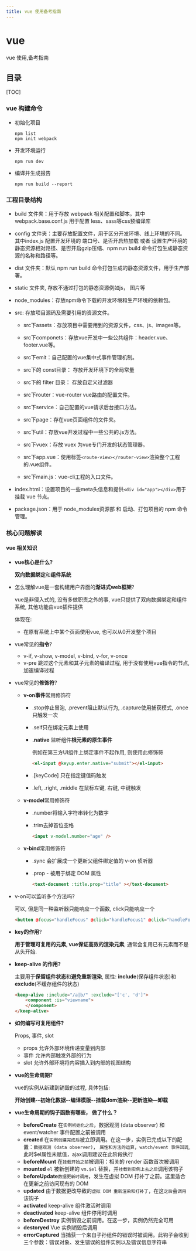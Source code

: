 ```yaml
---
title: vue 使用备考指南 
---
```


# vue

vue 使用,备考指南



## 目录

[TOC]

### vue 构建命令

* 初始化项目

  ```shell
  npm list
  npm init webpack
  ```

* 开发环境运行

  ```shell
  npm run dev
  ```

* 编译并生成报告

  ```shell
  npm run build --report
  ```




### 工程目录结构

* build 文件夹：用于存放 webpack 相关配置和脚本。其中webpack.base.conf.js 用于配置 less、sass等css预编译库

* config 文件夹：主要存放配置文件，用于区分开发环境、线上环境的不同。 其中index.js 配置开发环境的 端口号、是否开启热加载 或者 设置生产环境的静态资源相对路径、是否开启gzip压缩、npm run build 命令打包生成静态资源的名称和路径等。

* dist 文件夹：默认 npm run build 命令打包生成的静态资源文件，用于生产部署。
* static 文件夹, 存放不通过打包的静态资源例如js， 图片等

* node_modules：存放npm命令下载的开发环境和生产环境的依赖包。

* src: 存放项目源码及需要引用的资源文件。
  * src下assets：存放项目中需要用到的资源文件，css、js、images等。

  * src下componets：存放vue开发中一些公共组件：header.vue、footer.vue等。

  * src下emit：自己配置的vue集中式事件管理机制。
  * src下的 const目录： 存放开发环境下的全局常量
  * src下的 filter 目录： 存放自定义过滤器

  * src下router：vue-router vue路由的配置文件。

  * src下service：自己配置的vue请求后台接口方法。

  * src下page：存在vue页面组件的文件夹。

  * src下util：存放vue开发过程中一些公共的.js方法。

  * src下vuex：存放 vuex 为vue专门开发的状态管理器。

  * src下app.vue：使用标签`<route-view></router-view>`渲染整个工程的.vue组件。

  * src下main.js：vue-cli工程的入口文件。

* index.html：设置项目的一些meta头信息和提供`<div id="app"></div>`用于挂载 vue 节点。

* package.json：用于 node_modules资源部 和 启动、打包项目的 npm 命令管理。



### 核心问题解读

#### vue 相关知识

* **vue核心是什么?**

  **双向数据绑定**和**组件系统**

* 怎么理解vue是一套构建用户界面的**渐进式web框架**?

  vue是非侵入式的, 没有多做职责之外的事, vue只提供了双向数据绑定和组件系统, 其他功能由vue插件提供

  体现在:

  * 在原有系统上中某个页面使用vue, 也可以从0开发整个项目

* vue常见的**指令**?

  * v-if, v-show, v-model, v-bind, v-for, v-once
  * v-pre 跳过这个元素和其子元素的编译过程, 用于没有使用vue指令的节点, 加速编译过程

* vue常见的**修饰符**?

  * **v-on事件**常用修饰符

    * .stop停止冒泡, .prevent阻止默认行为, .capture使用捕获模式, .once只触发一次

    * .self只在绑定元素上使用

    * **.native** 监听组件**根元素的原生事件**

      例如在第三方UI组件上绑定事件不起作用, 则使用此修饰符

      ```html
      <el-input @keyup.enter.native="submit"></el-input>
      ```

    * .[keyCode] 只在指定键值码触发

    * .left, .right, .middle 在鼠标左键, 右键, 中键触发

  * **v-model**常用修饰符

    * .number将输入字符串转化为数字

    * .trim去掉首位空格

      ```html
      <input v-model.number="age" />
      ```

  * **v-bind**常用修饰符

    * .sync 会扩展成一个更新父组件绑定值的 v-on 侦听器

    * .prop - 被用于绑定 DOM 属性

      ```html
      <text-document :title.prop="title" ></text-document>
      ```

* v-on可以监听多个方法吗?

  可以, 但是同一种监听器只能响应一个函数, click只能响应一个

  ```html
  <button @focus="handleFocus" @click="handleFocus1" @click="handleFocus2"></button>
  ```



* **key的作用**?

  **用于管理可复用的元素, vue保证高效的渲染元素**, 通常会复用已有元素而不是从头开始.



* **keep-alive 的作用?**

  主要用于**保留组件状态**和**避免重新渲染**, 属性: **include**(保存组件状态)和**exclude**(不缓存组件的状态)

  ```html
  <keep-alive :include="/a|b/" :exclude="['c', 'd']">
      <component :is="viewname">
      </component>
  </keep-alive>
  ```

* **如何编写可复用组件?**

  Props, 事件, slot

  * props 允许外部环境传递变量到内部
  * 事件 允许内部触发外部的行为
  * slot 允许外部环境将内容插入到内部的视图结构



* **vue的生命周期?**

  vue的实例从新建到销毁的过程, 具体包括:

  **开始创建--初始化数据--编译模版--挂载dom渲染--更新渲染—卸载**



* **vue生命周期的钩子函数有哪些， 做了什么？**
  * **beforeCreate** 在`实例初始化之后`，数据观测 (data observer) 和 event/watcher 事件配置之前被调用
  * **created** 在`实例创建完成后`被立即调用。在这一步，实例已完成以下的配置：`数据观测 (data observer)`， `属性和方法的运算`，`watch/event 事件回调`, 此时$el属性未赋值，ajax调用建议在此阶段执行
  * **beforeMount**  在`挂载开始之前`被调用：相关的 render 函数首次被调用
  * **mounted** `el` 被新创建的 `vm.$el` 替换，并`挂载到实例上去之后`调用该钩子
  * **beforeUpdate**`数据更新时调用`，发生在虚拟 DOM 打补丁之前。这里适合在更新之前访问现有的 DOM
  * **updated** 由于数据更改导致的`虚拟 DOM 重新渲染和打补丁`，在这`之后`会`调用`该钩子
  * **activated** keep-alive 组件激活时调用
  * **deactivated** keep-alive 组件停用时调用
  * **beforeDestroy** 实例销毁之前调用。在这一步，实例仍然完全可用
  * **destoryed** Vue 实例销毁后调用
  * **errorCaptured** 当捕获一个来自子孙组件的错误时被调用。此钩子会收到三个参数：错误对象、发生错误的组件实例以及错误信息字符串




